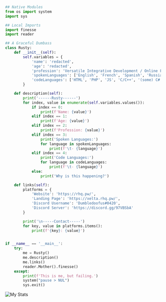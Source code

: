 ```py
## Native Modules
from os import system
import sys

## Local Imports
import finesse
import reader

## A Graceful Dumbass
class Rusty:
    def __init__(self):
        self.variables = {
            'name': 'redacted',
            'age': 'redacted',
            'profession': 'Versatile Integrative Development / Online Freelancing.',
            'spokenLanguages': ['English', 'French', 'Spanish', 'Russian'],
            'codeLanguages': ['HTML', 'PHP', 'JS', 'C/C++', '(some) C#', 'Python', 'Java', '(some) Delphi']
        }

    def description(self):
        print('------Rusty------')
        for index, value in enumerate(self.variables.values()):
            if index == 0:
                print(f'Name: {value}')
            elif index == 1:
                print(f'Age: {value}')
            elif index == 2:
                print(f'Profession: {value}')
            elif index == 3:
                print('Spoken Languages:')
                for language in spokenLanguages:
                    print(f'\t- {language}')
            elif index == 4:
                print('Code Languages:')
                for language in codeLanguages:
                    print(f'\t- {language}')
            else:
                print('Why is this happening?')

    def links(self):
        platforms = {
            'Website': 'https://rhq.pw/',
            'Landing Page': 'https://xelta.rhq.pw/',
            'Discord Username': 'Dumbledoofus#0420',
            'Discord Server': 'https://discord.gg/97VBSbA'
        }

        print('\n-----Contact-----')
        for key, value in platforms.items():
            print(f'{key}: {value}')


if __name__ == '__main__':
    try:
        me = Rusty()
        me.description()
        me.links()
        reader.Mother().finesse()
    except:
        print(f'This is me, but failing.')
        system("pause > NUL")
        sys.exit()
```

![My Stats](https://github-readme-stats.vercel.app/api?username=RHQ-Rusty&show_icons=true)

<!-- Credit for Base Theme to https://github.com/zoony1337 -->

<!--
DEFAULT // HERE FROM GITHUB

Here are some ideas to get you started:

- 🔭 I’m currently working on ...
- 🌱 I’m currently learning ...
- 👯 I’m looking to collaborate on ...
- 🤔 I’m looking for help with ...
- 💬 Ask me about ...
- 📫 How to reach me: ...
- 😄 Pronouns: ...
- ⚡ Fun fact: ...
-->
